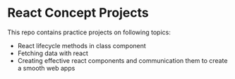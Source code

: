 # React Concept Projects

This repo contains practice projects on following topics:

- React lifecycle methods in class component 
- Fetching data with react
- Creating effective react components and communication them to create a smooth web apps
